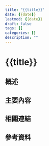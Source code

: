 ```yaml
---
title: "{{title}}"
date: {{date}}
lastmod: {{date}}
draft: false
tags: []
categories: []
description: ""
---
```


# {{title}}

## 概述

## 主要內容

## 相關連結

## 參考資料
